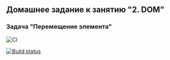## Домашнее задание к занятию "2. DOM"
### Задача "Перемещение элемента"

![CI](https://github.com/JaneKhris/ahj-hw2-1-move/actions/workflows/web.yml/badge.svg)

[![Build status](https://ci.appveyor.com/api/projects/status/71s7mnmd8dkompvy?svg=true)](https://ci.appveyor.com/project/JaneKhris/ahj-hw2-1-move)

